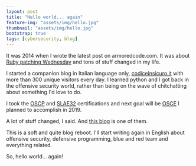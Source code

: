 ```yaml
---
layout: post
title: "Hello world... again"
feature-img: "assets/img/hello.jpg"
thumbnail: "assets/img/hello.jpg"
bootstrap: true
tags: [cybersecurity, blog]
---
```


It was 2014 when I wrote the latest post on armoredcode.com. It was about [Ruby patching Wednesday](https://armoredcode.com/blog/rails-patching-wednesday/) and tons of stuff changed in my life.

I started a companion blog in Italian language only, [codiceinsicuro.it](https://codiceinsicuro.it) with more than 300 unique visitors every day. I learned python and I got back in the offensive security world, rather than being on the wave of chitchatting about something I'd love to do.

I took the [OSCP](https://www.offensive-security.com/information-security-certifications/oscp-offensive-security-certified-professional/) and [SLAE32](http://www.securitytube-training.com/online-courses/securitytube-linux-assembly-expert/index.html) certifications and next goal will be [OSCE](https://www.offensive-security.com/information-security-certifications/osce-offensive-security-certified-expert/) I planned to accomplish in 2019.

A lot of stuff changed, I said. And [this blog](https://armoredcode.com) is one of them.

This is a soft and quite blog reboot. I'll start writing again in English about offensive security, defensive programming, blue and red team and everything related.

So, hello world... again!

